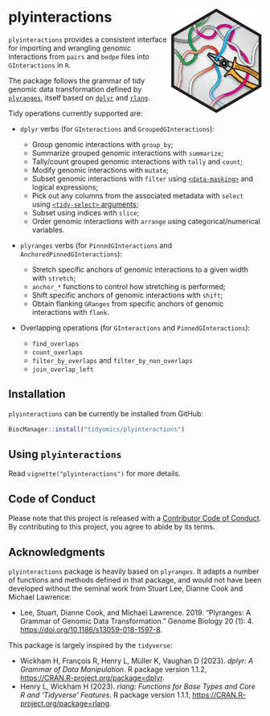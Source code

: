 # plyinteractions <img src="man/figures/logo.png" align="right" alt="" width="180" />

<!-- badges: start -->
<!-- badges: end -->

`plyinteractions` provides a consistent interface for importing and wrangling 
genomic interactions from `pairs` and `bedpe` files into `GInteractions` in `R`. 

The package follows the grammar of tidy genomic data transformation defined by 
[`plyranges`](https://www.bioconductor.org/packages/plyranges.html), 
itself based on [`dplyr`](https://dplyr.tidyverse.org/) 
and [`rlang`](https://rlang.r-lib.org/). 

Tidy operations currently supported are: 

- `dplyr` verbs (for `GInteractions` and `GroupedGInteractions`): 

  - Group genomic interactions with `group_by`; 
  - Summarize grouped genomic interactions with `summarize`; 
  - Tally/count grouped genomic interactions with `tally` and `count`; 
  - Modify genomic interactions with `mutate`; 
  - Subset genomic interactions with `filter` using
  [`<data-masking>`](https://rlang.r-lib.org/reference/args_data_masking.html) 
  and logical expressions; 
  - Pick out any columns from the associated metadata with `select` 
  using [`<tidy-select>` arguments](https://dplyr.tidyverse.org/reference/dplyr_tidy_select.html); 
  - Subset using indices with `slice`;
  - Order genomic interactions with `arrange` using categorical/numerical 
  variables. 


- `plyranges` verbs (for `PinnedGInteractions` and `AnchoredPinnedGInteractions`): 

  - Stretch specific anchors of genomic interactions to a given width with `stretch`;
  - `anchor_*` functions to control how stretching is performed; 
  - Shift specific anchors of genomic interactions with `shift`;
  - Obtain flanking `GRanges` from specific anchors of genomic interactions with `flank`.


- Overlapping operations (for `GInteractions` and `PinnedGInteractions`): 

  - `find_overlaps`
  - `count_overlaps`
  - `filter_by_overlaps` and `filter_by_non_overlaps`
  - `join_overlap_left`


## Installation

`plyinteractions` can be currently be installed from GitHub:

```r
BiocManager::install("tidyomics/plyinteractions")
```

## Using `plyinteractions`

Read `vignette("plyinteractions")` for more details. 

## Code of Conduct

Please note that this project is released with a
[Contributor Code of
Conduct](http://bioconductor.org/about/code-of-conduct/). By
contributing to this project, you agree to abide by its terms.

## Acknowledgments 

`plyinteractions` package is heavily based on `plyranges`. It adapts a 
number of functions and methods defined in that package, and would not have 
been developed without the seminal work from Stuart Lee, Dianne Cook and Michael 
Lawrence: 

- Lee, Stuart, Dianne Cook, and Michael Lawrence. 2019. “Plyranges: A Grammar of Genomic Data Transformation.” Genome Biology 20 (1): 4. https://doi.org/10.1186/s13059-018-1597-8.

This package is largely inspired by the `tidyverse`:

- Wickham H, François R, Henry L, Müller K, Vaughan D (2023). _dplyr: A Grammar of Data Manipulation_. R package version 1.1.2, <https://CRAN.R-project.org/package=dplyr>.
- Henry L, Wickham H (2023). _rlang: Functions for Base Types and Core R and 'Tidyverse' Features_. R package version 1.1.1, <https://CRAN.R-project.org/package=rlang>.
